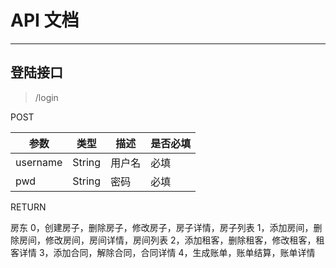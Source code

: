 # API 文档
------

## 登陆接口

> /login

POST

| 参数 | 类型 | 描述 | 是否必填 |
| --- | --- | --- | --- |
| username | String | 用户名 | 必填 |
| pwd | String | 密码 | 必填 |

RETURN

房东
0，创建房子，删除房子，修改房子，房子详情，房子列表
1，添加房间，删除房间，修改房间，房间详情，房间列表
2，添加租客，删除租客，修改租客，租客详情
3，添加合同，解除合同，合同详情
4，生成账单，账单结算，账单详情